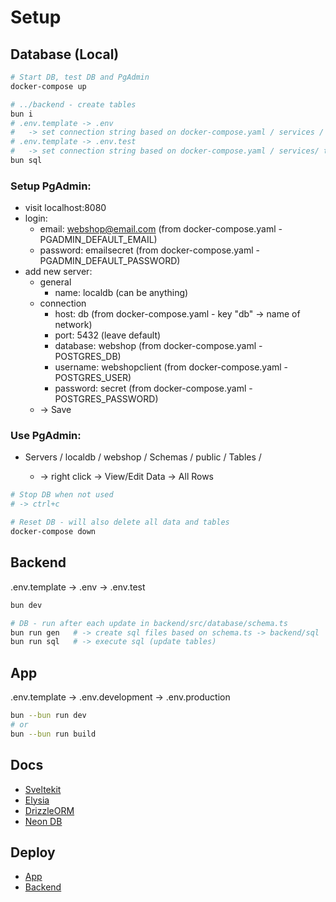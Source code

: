 # Setup

## Database (Local)

```bash
# Start DB, test DB and PgAdmin
docker-compose up

# ../backend - create tables
bun i
# .env.template -> .env
#   -> set connection string based on docker-compose.yaml / services / db / environment
# .env.template -> .env.test
#   -> set connection string based on docker-compose.yaml / services/ testdb / environment
bun sql
```

### Setup PgAdmin:
- visit localhost:8080
- login:
  - email: webshop@email.com        (from docker-compose.yaml - PGADMIN_DEFAULT_EMAIL)
  - password: emailsecret           (from docker-compose.yaml - PGADMIN_DEFAULT_PASSWORD)
- add new server:
  - general
    - name: localdb                 (can be anything)
  - connection
    - host: db                      (from docker-compose.yaml - key "db" -> name of network)
    - port: 5432                    (leave default)
    - database: webshop             (from docker-compose.yaml - POSTGRES_DB)
    - username: webshopclient       (from docker-compose.yaml - POSTGRES_USER)
    - password: secret              (from docker-compose.yaml - POSTGRES_PASSWORD)
  - -> Save

### Use PgAdmin:

- Servers / localdb / webshop / Schemas / public / Tables / <any table>
  - -> right click -> View/Edit Data -> All Rows

```bash
# Stop DB when not used
# -> ctrl+c

# Reset DB - will also delete all data and tables
docker-compose down
```

## Backend

.env.template
  -> .env
  -> .env.test

```bash
bun dev

# DB - run after each update in backend/src/database/schema.ts
bun run gen   # -> create sql files based on schema.ts -> backend/sql
bun run sql   # -> execute sql (update tables)
```

## App

.env.template
  -> .env.development
  -> .env.production

```bash
bun --bun run dev
# or
bun --bun run build
```

## Docs

- [Sveltekit](https://kit.svelte.dev/docs/routing)
- [Elysia](https://elysiajs.com/quick-start.html)
- [DrizzleORM](https://orm.drizzle.team/docs/overview)
- [Neon DB](https://console.neon.tech)

## Deploy

- [App](https://medium.com/@anasmohammed361/bun-with-sveltekit-benchmarks-docker-591f2cbbe61b)
- [Backend](https://elysiajs.com/integrations/docker.html)